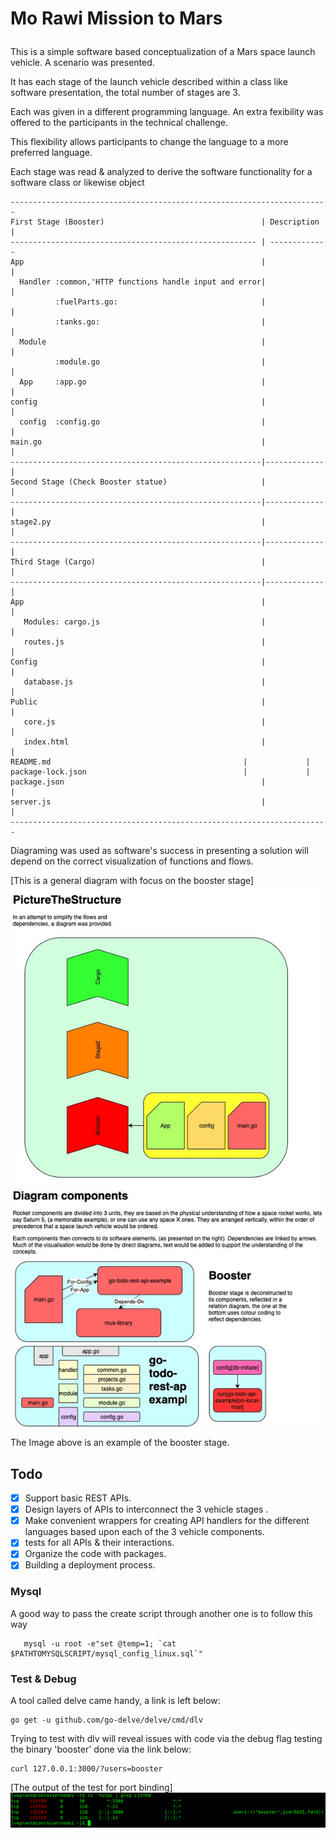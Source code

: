 # <p>Mo Rawi Mission to Mars</p>
<p>This is a simple software based conceptualization of a Mars space launch vehicle. A scenario was presented.</p>
<p>It has each stage of the launch vehicle described within a class like software presentation, the total number of stages are 3.</p> 
<p>Each was given in a different programming language. An extra fexibility was offered to the participants in the technical challenge.</p> 
<p>This flexibility allows participants to change the language to a more preferred language.</p>
 
<p>Each stage was read & analyzed to derive the software functionality for a software class or likewise object</p>

```
-----------------------------------------------------------------------
First Stage (Booster)                                   | Description |
------------------------------------------------------- | -------------
App                                                     |             |
  Handler :common,'HTTP functions handle input and error|             | 
          :fuelParts.go:                                |             |              
          :tanks.go:                                    |             |
  Module                                                |             |
          :module.go                                    |             |
  App     :app.go                                       |             |
config                                                  |             |
  config  :config.go                                    |             |
main.go                                                 |             |
--------------------------------------------------------|-------------|
Second Stage (Check Booster statue)                     |             |
--------------------------------------------------------|-------------|
stage2.py                                               |             |
--------------------------------------------------------|-------------|
Third Stage (Cargo)                                     |             |
--------------------------------------------------------|-------------|
App                                                     |             |
   Modules: cargo.js                                    |             |
   routes.js                                            |             |
Config                                                  |             |
   database.js                                          |             |                                          
Public                                                  |             |
   core.js                                              |             |
   index.html                                           |             |
README.md	                                        |             |
package-lock.json	                                |             |
package.json	                                        |             |
server.js                                               |             |
-----------------------------------------------------------------------

```
<p>Diagraming was used as software's success in presenting a solution will depend on the correct visualization of functions and flows.</p>
<p>[This is a general diagram with focus on the booster stage]<img src=Mars-Stages-Diagram-Booster.jpeg></p>
<p>The Image above is an example of the booster stage.</p> 


## Todo

- [x] Support basic REST APIs.
- [x] Design layers of APIs to interconnect the 3 vehicle stages .
- [x] Make convenient wrappers for creating API handlers for the different languages based upon each of the 3 vehicle components.
- [x] tests for all APIs & their interactions.
- [x] Organize the code with packages.
- [x] Building a deployment process.

### Mysql

A good way to pass the create script through another one is to follow this way
```
   mysql -u root -e"set @temp=1; `cat $PATHTOMYSQLSCRIPT/mysql_config_linux.sql`"

```

### Test & Debug
A tool called delve came handy, a link is left below:
```
go get -u github.com/go-delve/delve/cmd/dlv
```
Trying to test with dlv will reveal issues with code via the debug flag
testing the binary 'booster' done via the link below:
```
curl 127.0.0.1:3000/?users=booster
```

<p>[The output of the test for port binding]<img src=BoosterTest.png></p>
